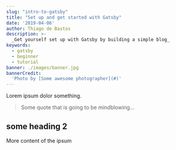 ```yaml
---
slug: "intro-to-gatsby"
title: "Set up and get started with Gatsby"
date: '2019-04-06'
author: Thiago de Bastos
description: >-
  _Get yourself set up with Gatsby by building a simple blog_
keywords:
  - gatsby
  - beginner
  - tutorial
banner: ./images/banner.jpg
bannerCredit:
  'Photo by [Some awesome photographer](#)'
---
```


Lorem ipsum dolor something.

> Some quote that is going to be mindblowing...

## some heading 2

More content of the ipsum

